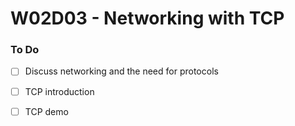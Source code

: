 # W02D03 - Networking with TCP

### To Do
- [ ] Discuss networking and the need for protocols
- [ ] TCP introduction
- [ ] TCP demo

































